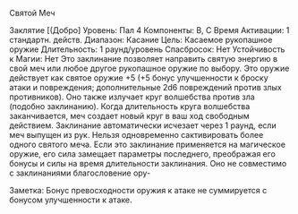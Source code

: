 
Святой Меч

Заклятие [(Добро]
Уровень: Пал 4
Компоненты: В, С
Время Активации: 1 стандартн. действ.
Диапазон: Касание
Цель: Касаемое рукопашное оружие
Длительность: 1 раунд/уровень
Спасбросок: Нет
Устойчивость к Магии: Нет
Это заклинание позволяет направить
святую энергию в свой меч или любое
другое рукопашное оружие по выбору. Это оружие действует как святое
оружие +5 (+5 бонус улучшенности к
броску атаки и повреждения; дополнительные 2d6 повреждений против злых
противников). Оно также излучает круг
волшебства против зла (подобно заклинанию). Когда длительность круга
волшебства заканчивается, меч создает
новый круг в ваш ход свободным действием. Заклинание автоматически исчезает через 1 раунд, если
меч выпущен из рук. Нельзя
одновременно
сактивировать
более одного святого меча.
Если это заклинание применяется на магическое оружие,
его сила замещает параметры
последнего, преображая его
бонусы и силы на время длительности заклинания.
Оно не совместимо с
заклинаниями благословение
ору-

Заметка: Бонус превосходности оружия к атаке не суммируется с бонусом
улучшенности к атаке.